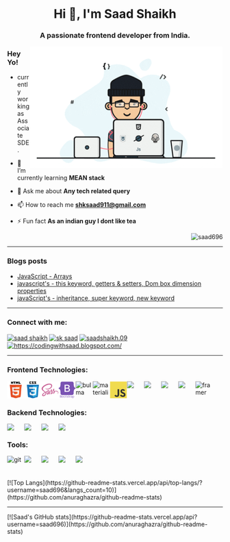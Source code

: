 <h1 align="center">Hi 👋, I'm Saad Shaikh</h1>
<h3 align="center">A passionate frontend developer from India.</h3>
<img align='right' src = https://github.com/saad696/saad696/blob/main/man.gif width = 450>

### Hey Yo!
- currently working as Associate SDE.

- 🌱 I’m currently learning **MEAN stack**

- 💬 Ask me about **Any tech related query**

- 📫 How to reach me **shksaad911@gmail.com**

- ⚡ Fun fact **As an indian guy I dont like tea**

<p align="right"> <img src="https://komarev.com/ghpvc/?username=saad696&label=Profile%20views&color=0e75b6&style=flat" alt="saad696" /> </p><hr>

### Blogs posts
<!-- BLOG-POST-LIST:START -->
- [JavaScript - Arrays](https://codingwithsaad.blogspot.com/2020/12/javascript-arrays.html)
- [javascript's - this keyword, getters & setters, Dom box dimension properties](https://codingwithsaad.blogspot.com/2020/12/100-days-of-code-day-3-this-keyword.html)
- [javaScript's - inheritance, super keyword, new keyword](https://codingwithsaad.blogspot.com/2020/12/100-days-of-code-day-2-javascripts.html)
<!-- BLOG-POST-LIST:END --><hr>

<h3 align="left">Connect with me:</h3>
<p align="left">
<a href="https://www.linkedin.com/mwlite/in/saad-shaikh-278452193" target="blank"><img align="center" src="https://cdn.jsdelivr.net/npm/simple-icons@3.0.1/icons/linkedin.svg" alt="saad shaikh" height="30" width="40" /></a>
<a href="https://m.facebook.com/profile.php?ref=bookmarks" target="blank"><img align="center" src="https://cdn.jsdelivr.net/npm/simple-icons@3.0.1/icons/facebook.svg" alt="sk saad" height="30" width="40" /></a>
<a href="https://www.instagram.com/saadshaikh.09/" target="blank"><img align="center" src="https://cdn.jsdelivr.net/npm/simple-icons@3.0.1/icons/instagram.svg" alt="saadshaikh.09" height="30" width="40" /></a>
<a href="/https://codingwithsaad.blogspot.com/" target="blank"><img align="center" src="https://cdn.jsdelivr.net/npm/simple-icons@3.0.1/icons/rss.svg" alt="https://codingwithsaad.blogspot.com/" height="30" width="40" /></a>
</p><hr>

<div>
<p align="left"> 
<h3>Frontend Technologies:</h3>
<div style='display: flex'>
<img src="https://raw.githubusercontent.com/devicons/devicon/master/icons/html5/html5-original-wordmark.svg" alt="html5" width="40" height="40"/>
<img src="https://raw.githubusercontent.com/devicons/devicon/master/icons/css3/css3-original-wordmark.svg" alt="css3" width="40" height="40"/>
<img src="https://raw.githubusercontent.com/devicons/devicon/master/icons/sass/sass-original.svg" alt="sass" width="40" height="40"/> 
<img src="https://raw.githubusercontent.com/devicons/devicon/master/icons/bootstrap/bootstrap-plain-wordmark.svg" alt="bootstrap" width="40" height="40"/>
<img src="https://raw.githubusercontent.com/gilbarbara/logos/804dc257b59e144eaca5bc6ffd16949752c6f789/logos/bulma.svg" alt="bulma" width="40" height="40"/>
<img src="https://raw.githubusercontent.com/prplx/svg-logos/5585531d45d294869c4eaab4d7cf2e9c167710a9/svg/materialize.svg" alt="materialize" width="40" height="40"/> 
<img src="https://raw.githubusercontent.com/devicons/devicon/master/icons/javascript/javascript-original.svg" alt="javascript" width="40" height="40"/>
<img src="https://cdn.jsdelivr.net/gh/devicons/devicon/icons/typescript/typescript-original.svg" width="40"/>
<img src = https://cdn.jsdelivr.net/gh/devicons/devicon/icons/react/react-original.svg width="40">
<img src="https://cdn.jsdelivr.net/gh/devicons/devicon/icons/redux/redux-original.svg" width="40" />
<img src="https://cdn.jsdelivr.net/gh/devicons/devicon/icons/materialui/materialui-original.svg" width="40"/>
<img src="https://www.vectorlogo.zone/logos/framer/framer-icon.svg" alt="framer" width="40" height="40"/>
</div>


<h3>Backend Technologies:</h3>
<div style='display: flex'>
<img src="https://cdn.jsdelivr.net/gh/devicons/devicon/icons/nodejs/nodejs-plain.svg" width="40" />
<img src="https://cdn.jsdelivr.net/gh/devicons/devicon/icons/express/express-original-wordmark.svg" width="40" />
<img src="https://cdn.jsdelivr.net/gh/devicons/devicon/icons/mongodb/mongodb-original-wordmark.svg" width="40" />
<img src="https://cdn.jsdelivr.net/gh/devicons/devicon/icons/firebase/firebase-plain.svg" width="40"/>
</div>

<h3>Tools:</h3>
<div style='display: flex'>
<img src="https://www.vectorlogo.zone/logos/git-scm/git-scm-icon.svg" alt="git" width="40" height="40"/>   
<img src="https://cdn.jsdelivr.net/gh/devicons/devicon/icons/github/github-original-wordmark.svg" width="40" />
<img src="https://cdn.jsdelivr.net/gh/devicons/devicon/icons/npm/npm-original-wordmark.svg" width="40" />
<img src="https://cdn.jsdelivr.net/gh/devicons/devicon/icons/heroku/heroku-plain-wordmark.svg" width="40" />
<img src="https://www.netlify.com/v3/img/components/full-logo-dark.png" width="100" style='padding-bottom: .7rem' />
</div>
</p> 
[![Top Langs](https://github-readme-stats.vercel.app/api/top-langs/?username=saad696&langs_count=10)](https://github.com/anuraghazra/github-readme-stats)
</div>

<hr />
[![Saad's GitHub stats](https://github-readme-stats.vercel.app/api?username=saad696)](https://github.com/anuraghazra/github-readme-stats)
